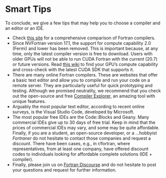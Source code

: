 

# Smart Tips


To conclude, we give a few tips that may help you to choose a compiler and an editor or an IDE.


* Check [this site](https://www.fortran.uk/fortran-compiler-comparisons/) for a comprehensive comparison of Fortran compilers.
* Since NVFortran version 17.1, the support for compute capability 2.0 (Fermi) and lower has been removed. This is important because, at any time, only the latest compiler version is free to download. Users with older GPUs will not be able to run CUDA Fortran with the current (20.7) or future versions. Read [this wiki](https://www.wikiwand.com/en/CUDA#/GPUs_supported) to find your GPU’s compute capability and cross-check with the latest CUDA SDK that supports it.
* There are many online Fortran compilers. These are websites that offer a basic text editor and allow you to compile and run your code on a remote server. They are particularly useful for quick prototyping and testing. Although we promised neutrality, we recommend that you check out the open-source and free [Compiler Explorer](https://godbolt.org/), an amazing tool with unique features.
* Arguably the most popular text editor, according to recent online surveys, is the Visual Studio Code, developed by Microsoft.
* The most popular free IDEs are the Code::Blocks and Geany. Many commercial IDEs give up to 30 days of free trial. Keep in mind that the prices of commercial IDEs may vary, and some may be quite affordable. Finally, if you are a student, an open-source developer, or a …hobbyist *Fortraner* do not hesitate to contact those companies and request a discount. There have been cases, e.g., in r/fortran, where representatives, from at least one company, have offered discount codes to individuals looking for affordable complete solutions (IDE + compiler).
* Finally, please join us on [Fortran Discourse](https://fortran-lang.discourse.group/) and do not hesitate to post your questions and request for further information.












